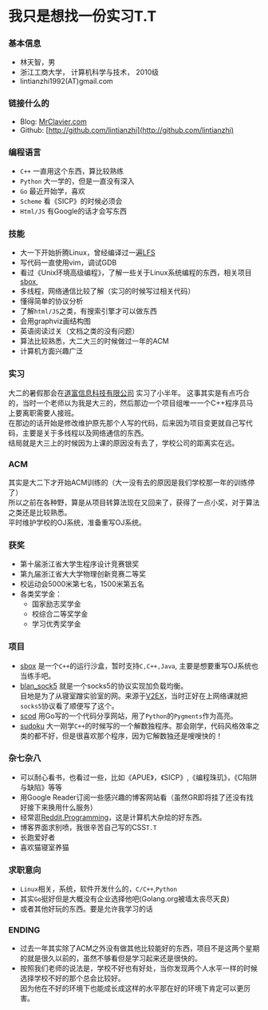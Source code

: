 # 我只是想找一份实习T.T

### 基本信息
- 林天智，男
- 浙江工商大学， 计算机科学与技术， 2010级
- lintianzhi1992(AT)gmail.com

### 链接什么的
- Blog:   [MrClavier.com](http://lintianzhi.github.com)
- Github: [http://github.com/lintianzhi](http://github.com/lintianzhi)

### 编程语言
- `C++` 一直用这个东西，算比较熟练
- `Python` 大一学的，但是一直没有深入
- `Go` 最近开始学，喜欢
- `Scheme` 看《SICP》的时候必须会
- `Html/JS` 有Google的话才会写东西

### 技能
- 大一下开始折腾Linux，曾经编译过一遍[LFS](http://www.linuxfromscratch.org/lfs/)
- 写代码一直使用vim，调试GDB
- 看过《Unix环境高级编程》，了解一些关于Linux系统编程的东西，相关项目[sbox](https://github.com/lintianzhi/sbox),
- 多线程，网络通信比较了解（实习的时候写过相关代码）
- 懂得简单的协议分析
- 了解`html/JS`之类，有搜索引擎才可以做东西
- 会用graphviz画结构图
- 英语阅读过关（文档之类的没有问题）
- 算法比较熟悉，大二大三的时候做过一年的ACM
- 计算机方面兴趣广泛

### 实习
大二的暑假那会在[道富信息科技有限公司](http://campus.chinahr.com/2013/pages/statestreet/index.asp)
实习了小半年。
这事其实是有点巧合的，当时一个老师以为我是大三的，然后那边一个项目组唯一一个C++程序员马上要离职需要人接班。  
在那边的话开始是修改维护原先那个人写的代码，后来因为项目变更就自己写代码，主要是关于多线程以及网络通信的东西。  
结局就是大三上的时候因为上课的原因没有去了，学校公司的距离实在远。

### ACM
其实是大二下才开始ACM训练的（大一没有去的原因是我们学校那一年的训练停了）  
所以之前在各种野，算是从项目转算法现在又回来了，获得了一点小奖，对于算法之类还是比较熟悉。  
平时维护学校的OJ系统，准备重写OJ系统。

### 获奖
- 第十届浙江省大学生程序设计竞赛银奖
- 第九届浙江省大大学物理创新竞赛二等奖
- 校运动会5000米第七名，1500米第五名
- 各类奖学金：
    - 国家励志奖学金
    - 校综合二等奖学金
    - 学习优秀奖学金

### 项目
- [sbox](https://github.com/lintianzhi/sbox) 是一个`C++`的运行沙盒，暂时支持`C,C++,Java`, 主要是想要重写OJ系统也当练手吧。
- [blan_sock5](https://github.com/lintianzhi/blan_sock5) 就是一个socks5的协议实现加负载均衡。  
目地是为了从寝室蹭实验室的网。来源于[V2EX](http://www.v2ex.com/t/32777?p=2)，当时正好在上网络课就把`socks5`协议看了顺便写了这个。
- [scod](https://github.com/lintianzhi/scod) 用Go写的一个代码分享网站，用了`Python`的`Pygments`作为高亮。
- [sudoku](https://github.com/lintianzhi/sudoku) 大一刚学`C++`的时候写的一个解数独程序。那会刚学，代码风格效率之类的都不好，但是很喜欢那个程序，因为它解数独还是嗖嗖快的！

### 杂七杂八
- 可以耐心看书，也看过一些，比如《APUE》，《SICP》,《编程珠玑》，《C陷阱与缺陷》等等
- 用Google Reader订阅一些感兴趣的博客网站看（虽然GR即将挂了还没有找好接下来换用什么服务）
- 经常逛[Reddit.Programming](http://reddit.com/r/programming)，这是计算机大杂烩的好东西。
- 博客界面求别喷，我很辛苦自己写的CSS`T.T`
- 长跑爱好者
- 喜欢猫寝室养猫

### 求职意向
- `Linux`相关，系统，软件开发什么的，`C/C++`,`Python`
- 其实`Go`挺好但是大概没有企业选择他吧(Golang.org被墙太丧尽天良)
- 或者其他好玩的东西。要是允许我学习的话

### ENDING
- 过去一年其实除了ACM之外没有做其他比较能好的东西，项目不是这两个星期的就是很久以前的，虽然不够看但是学习起来还是很快的。
- 按照我们老师的说法是，学校不好也有好处，当你发现两个人水平一样的时候选择学校不好的那个总会比较好。  
因为他在不好的环境下也能成长成这样的水平那在好的环境下肯定可以更厉害。
